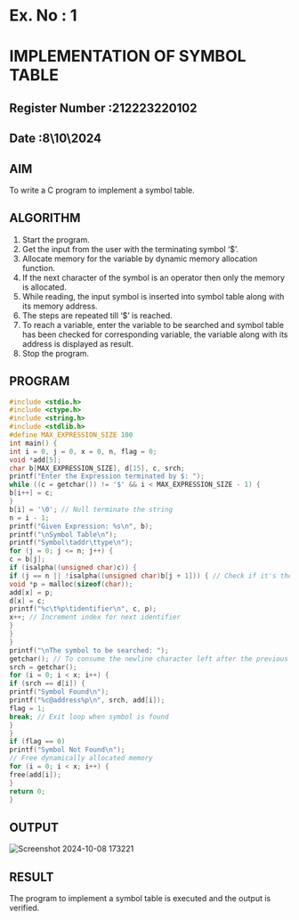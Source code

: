 # Ex. No : 1	
# IMPLEMENTATION OF SYMBOL TABLE 
## Register Number :212223220102
## Date :8\10\2024 

## AIM   
To write a C program to implement a symbol table.

## ALGORITHM
1.	Start the program.
2.	Get the input from the user with the terminating symbol ‘$’.
3.	Allocate memory for the variable by dynamic memory allocation function.
4.	If the next character of the symbol is an operator then only the memory is allocated.
5.	While reading, the input symbol is inserted into symbol table along with its memory address.
6.	The steps are repeated till ‘$’ is reached.
7.	To reach a variable, enter the variable to be searched and symbol table has been checked for corresponding variable, the variable along with its address is displayed as result.
8.	Stop the program. 

## PROGRAM
```C
#include <stdio.h>
#include <ctype.h>
#include <string.h>
#include <stdlib.h>
#define MAX_EXPRESSION_SIZE 100
int main() {
int i = 0, j = 0, x = 0, n, flag = 0;
void *add[5];
char b[MAX_EXPRESSION_SIZE], d[15], c, srch;
printf("Enter the Expression terminated by $: ");
while ((c = getchar()) != '$' && i < MAX_EXPRESSION_SIZE - 1) {
b[i++] = c;
}
b[i] = '\0'; // Null terminate the string
n = i - 1;
printf("Given Expression: %s\n", b);
printf("\nSymbol Table\n");
printf("Symbol\taddr\ttype\n");
for (j = 0; j <= n; j++) {
c = b[j];
if (isalpha((unsigned char)c)) {
if (j == n || !isalpha((unsigned char)b[j + 1])) { // Check if it's the last
void *p = malloc(sizeof(char));
add[x] = p;
d[x] = c;
printf("%c\t%p\tidentifier\n", c, p);
x++; // Increment index for next identifier
}
}
}
printf("\nThe symbol to be searched: ");
getchar(); // To consume the newline character left after the previous input
srch = getchar();
for (i = 0; i < x; i++) {
if (srch == d[i]) {
printf("Symbol Found\n");
printf("%c@address%p\n", srch, add[i]);
flag = 1;
break; // Exit loop when symbol is found
}
}
if (flag == 0)
printf("Symbol Not Found\n");
// Free dynamically allocated memory
for (i = 0; i < x; i++) {
free(add[i]);
}
return 0;
}
```
## OUTPUT 
![Screenshot 2024-10-08 173221](https://github.com/user-attachments/assets/a2de03e1-6924-4f7d-8c80-71d40f0812d6)

## RESULT
The program to implement a symbol table is executed and the output is verified.
